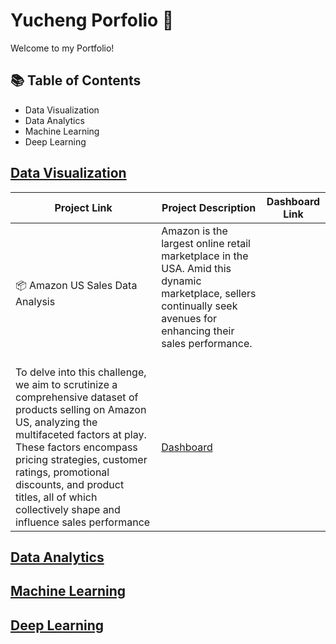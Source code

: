 # Yucheng Porfolio 💼

Welcome to my Portfolio!

## 📚 Table of Contents
- Data Visualization
- Data Analytics
- Machine Learning
- Deep Learning

## [Data Visualization]()
| Project Link| Project Description | Dashboard Link
| ---| --- | --- |
| 📦 Amazon US Sales Data Analysis | Amazon is the largest online retail marketplace in the USA. Amid this dynamic marketplace, sellers continually seek avenues for enhancing their sales performance. &nbsp; 
To delve into this challenge, we aim to scrutinize a comprehensive dataset of products selling on Amazon US, analyzing the multifaceted factors at play. These factors encompass pricing strategies, customer ratings, promotional discounts, and product titles, all of which collectively shape and influence sales performance | [Dashboard](https://public.tableau.com/shared/BXPGBPB7P?:display_count=n&:origin=viz_share_link)


## [Data Analytics]()

## [Machine Learning]()

## [Deep Learning]()



<!-- 
| Command | Description |
| --- | --- |
| git status | List all new or modified files |
| git diff | Show file differences that haven't been staged |
--!>

